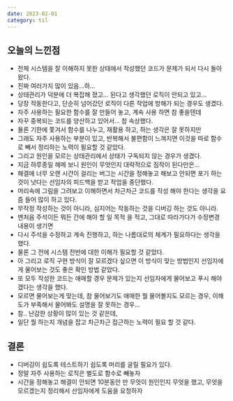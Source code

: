 ```yaml
---
date: 2023-02-01
category: til
---
```


## 오늘의 느낀점

- 전체 시스템을 잘 이해하지 못한 상태에서 작성했던 코드가 문제가 되서 다시 돌아왔다.
- 진짜 여러가지 많이 있음...하...
- 상태관리가 덕분에 더 복잡해 졌고... 된다고 생각했던 로직이 안되고 있고...
- 당장 작동한다고, 단순히 넘어갔던 로직이 다른 작업에 방해가 되는 경우도 생겼다.
- 자주 사용하는 필요한 함수를 잘 만들어 놓고, 계속 사용 하면 참 좋을텐데
- 자꾸 중복되는 코드를 양산하고 있어서... 참 속상했다.
- 물론 기한에 쫓겨서 함수를 나누고, 재활용 하고, 하는 생각은 잘 못하지만
- 그래도 자주 사용하는 부분이 있고, 반복해서 불편함이 느껴지면 이것을 따로 함수로 빼서 정리하는 노력이 필요할 것 같았다.
- 그리고 원인을 모르는 상태관리에서 상태가 구독되지 않는 경우가 생겼다.
- 지금 하루종일 헤메 보니 원인이 무엇인지 대략적으로 짐작이 된다만은...
- 해결에 너무 오랜 시간이 걸리는 버그는 시간을 정해놓고 해보고 안되면 포기 하는 것이 낫다는 선임자의 피드백을 받고 작업을 중단했다.
- 머리속에 그림을 그려보고 이해하면서 차근차근 코드를 작성 해야 한다는 생각을 요즘 들어 많이 하고 있다.
- 무작정 작성하는 것이 아니라, 심지어는 작동하는 것을 디버깅 하는 것도 아니라.
- 멘처음 주석이든 뭐든 간에 해야 할 일 목적 을 적고, 그대로 따라가다가 수정변경 내용이 생기면
- 다시 주석을 수정하고 계속 진행하고, 하는 나름대로의 체계가 필요하다는 생각을 했다.
- 물론 그 전에 시스템 전반에 대한 이해가 필요할 것 같았다.
- 아 그리고 로직 구현 방식이 잘 모르겠다 싶으면 이 방식이 맞는 방법인지 선임자에게 물어보는 것도 좋은 확인 방법 같았다.
- 또 모두 작성한 코드는 애매할 경우 문제가 있는지 선임자에게 물어보고 푸시 해야겠다는 생각을 했다.
- 모르면 물어보는게 맞는데, 참 물어보기도 애매한 뭘 물어볼지도 모르는 경우, 이해도가 부족해서 물어봐도 설명을 잘 못하는 경우...
- 참.. 난감한 상황이 많이 있는 것 같은데,
- 일단 뭘 하는지 개념을 잡고 차근차근 접근하는 노력이 필요 할 것 같다.

## 결론

- 디버깅이 쉽도록 테스트하기 쉽도록 머리를 굴릴 필요가 있다.
- 정말 자주 사용하는 로직은 별도로 함수로 빼놓자
- 시간을 정해놓고 해결이 안되면 10분동안 만 무엇이 원인인지 무엇을 했고, 무엇을 모르겠는지 정리해서 선임자에게 도움을 요청하자
